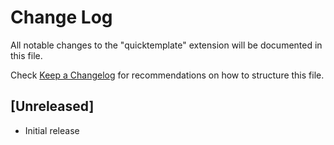 # Change Log

All notable changes to the "quicktemplate" extension will be documented in this file.

Check [Keep a Changelog](http://keepachangelog.com/) for recommendations on how to structure this file.

## [Unreleased]

- Initial release